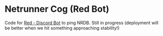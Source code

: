 # Netrunner Cog (Red Bot)

Code for [Red - Discord Bot](https://twentysix26.github.io/Red-Docs/) to ping NRDB. Still in progress (deployment will be better when we hit something approaching stability!)
